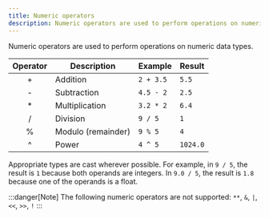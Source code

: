 ```yaml
---
title: Numeric operators
description: Numeric operators are used to perform operations on numeric data types.
---
```


Numeric operators are used to perform operations on numeric data types.

| Operator | Description | Example | Result |
| :-----------: | ----------- |  ----------- |  ----------- |
| + | Addition | `2 + 3.5` | `5.5` |
| - | Subtraction | `4.5 - 2` | `2.5` |
| * | Multiplication | `3.2 * 2` | `6.4` |
| / | Division | `9 / 5` | `1` |
| % | Modulo (remainder) | `9 % 5` | `4` |
| ^ | Power | `4 ^ 5` | `1024.0` |

Appropriate types are cast wherever possible. For example, in `9 / 5`, the result is `1` because both operands
are integers. In `9.0 / 5`, the result is `1.8` because one of the operands is a float.

:::danger[Note]
The following numeric operators are not supported:
`**`, `&`, `|`, `<<`, `>>`, `!`
:::
